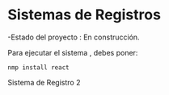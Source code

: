 <h1>Sistemas de Registros</h1>

-Estado del proyecto : En construcción.

Para ejecutar el sistema , debes poner: 

```nmp install react``` 

Sistema de Registro 2
